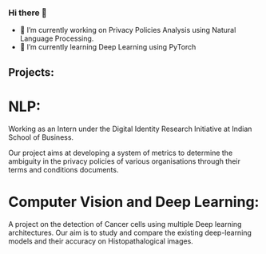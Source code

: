 ### Hi there 👋


- 🔭 I’m currently working on Privacy Policies Analysis using Natural Language Processing.
- 🌱 I’m currently learning Deep Learning using PyTorch

 ## Projects:
 
 # NLP: 
 Working as an Intern under the Digital Identity Research Initiative at Indian School of Business.
 
 Our project aims at developing a system of metrics to determine the ambiguity in the privacy policies of various organisations through their terms and conditions documents.
 
 # Computer Vision and Deep Learning:
 A project on the detection of Cancer cells using multiple Deep learning architectures. Our aim is to study and compare the existing deep-learning models and their accuracy on Histopathalogical images.
